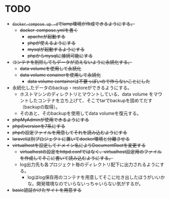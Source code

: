 # TODO
- ~~`docker-compose up -d`でlamp環境が作成できるようにする。~~
    - ~~docker-compose.ymlを書く~~
        - ~~apacheが起動する~~
        - ~~phpが使えるようにする~~
        - ~~mysqlが起動するようにする~~
        - ~~phpからmysqlに接続可能にする~~
- ~~コンテナを削除してもデータが消えないように永続化する。~~
    - ~~data volumeを使用して永続化~~
    - ~~data volume conainerを使用して永続化~~
        - ~~data volume containerは不要っぽいので作らないことにした~~
- 永続化したデータのbackup・restoreができるようにする。
    - ホストマシンのディレクトリとマウントしている、data volume をマウントしたコンテナを立ち上げて、そこでtarでbackupを固めてだす（backupの取得）。
    - そのあと、そのbackupを使用してdata volumeを復元する。
- ~~phpMyAdminが使用できるようにする~~
- ~~phpのversionを7系にする~~
- ~~phpの設定ファイルを用意してそれを読み込むようにする~~
- ~~laravelは別プロジェクトに置いてdocker環境と分離させる~~
- ~~virtualhostを設定してドメイン名によりDocumentRootを変更する~~
  - ~~virtualhostの設定をhttpd.confではなく、virtualhost設定用のファイルを作成してそこに書いて読み込むようにする。~~
  - log出力先も各プロジェクト毎のディレクトリ配下に出力されるようにする。
    - logはlog保存用のコンテナを用意してそこに吐き出したほうがいいかな。開発環境なのでいらないっちゃいらない気がするが。
- ~~basic認証かけたサイトを用意する~~